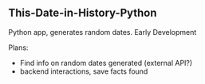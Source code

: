 ## This-Date-in-History-Python
Python app, generates random dates. Early Development

Plans:
  - Find info on random dates generated (external API?)
  - backend interactions, save facts found

